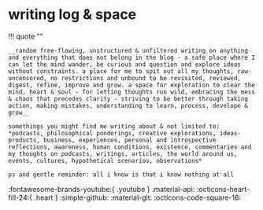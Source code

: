 # writing log & space

!!! quote ""
    
    
    __random free-flowing, unstructured & unfiltered writing on anything and everything that does not belong in the blog - a safe place where I can let the mind wander, be curious and question and explore ideas without constraints. a place for me to spit out all my thoughts, raw-uncensored, no restrictions and unbound to be revisited, reviewed, digest, refine, improve and grow. a space for exploration to clear the mind, heart & soul - for letting thoughts run wild, embracing the mess & chaos that precedes clarity - striving to be better through taking action, making mistakes, understanding to learn, process, develope & grow__

    somethings you might find me writing about & not limited to: *podcasts, philosophical ponderings, creative explorations, ideas-products, business, experiences, personal and introspective reflections, awareness, human conditions, existence, commentaries and my thoughts on podcasts, writings, articles, the world around us, events, cultures, hypothetical scenarios, observations*

    ps and gentle reminder: all i know is that i know nothing at all




:fontawesome-brands-youtube:{ .youtube }
:material-api:
:octicons-heart-fill-24:{ .heart }
:simple-github:
:material-git:
:octicons-code-square-16: